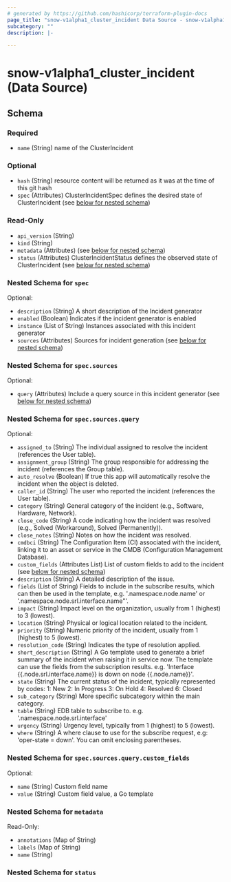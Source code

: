 ```yaml
---
# generated by https://github.com/hashicorp/terraform-plugin-docs
page_title: "snow-v1alpha1_cluster_incident Data Source - snow-v1alpha1"
subcategory: ""
description: |-
  
---
```


# snow-v1alpha1_cluster_incident (Data Source)





<!-- schema generated by tfplugindocs -->
## Schema

### Required

- `name` (String) name of the ClusterIncident

### Optional

- `hash` (String) resource content will be returned as it was at the time of this git hash
- `spec` (Attributes) ClusterIncidentSpec defines the desired state of ClusterIncident (see [below for nested schema](#nestedatt--spec))

### Read-Only

- `api_version` (String)
- `kind` (String)
- `metadata` (Attributes) (see [below for nested schema](#nestedatt--metadata))
- `status` (Attributes) ClusterIncidentStatus defines the observed state of ClusterIncident (see [below for nested schema](#nestedatt--status))

<a id="nestedatt--spec"></a>
### Nested Schema for `spec`

Optional:

- `description` (String) A short description of the Incident generator
- `enabled` (Boolean) Indicates if the incident generator is enabled
- `instance` (List of String) Instances associated with this incident generator
- `sources` (Attributes) Sources for incident generation (see [below for nested schema](#nestedatt--spec--sources))

<a id="nestedatt--spec--sources"></a>
### Nested Schema for `spec.sources`

Optional:

- `query` (Attributes) Include a query source in this incident generator (see [below for nested schema](#nestedatt--spec--sources--query))

<a id="nestedatt--spec--sources--query"></a>
### Nested Schema for `spec.sources.query`

Optional:

- `assigned_to` (String) The individual assigned to resolve the incident (references the User table).
- `assignment_group` (String) The group responsible for addressing the incident (references the Group table).
- `auto_resolve` (Boolean) If true this app will automatically resolve the incident when the object is deleted.
- `caller_id` (String) The user who reported the incident (references the User table).
- `category` (String) General category of the incident (e.g., Software, Hardware, Network).
- `close_code` (String) A code indicating how the incident was resolved (e.g., Solved (Workaround), Solved (Permanently)).
- `close_notes` (String) Notes on how the incident was resolved.
- `cmdbci` (String) The Configuration Item (CI) associated with the incident,
linking it to an asset or service in the CMDB (Configuration Management Database).
- `custom_fields` (Attributes List) List of custom fields to add to the incident (see [below for nested schema](#nestedatt--spec--sources--query--custom_fields))
- `description` (String) A detailed description of the issue.
- `fields` (List of String) Fields to include in the subscribe results, which can then be used in the template,
e.g. '.namespace.node.name' or '.namespace.node.srl.interface.name"'.
- `impact` (String) Impact level on the organization, usually from 1 (highest) to 3 (lowest).
- `location` (String) Physical or logical location related to the incident.
- `priority` (String) Numeric priority of the incident, usually from 1 (highest) to 5 (lowest).
- `resolution_code` (String) Indicates the type of resolution applied.
- `short_description` (String) A Go template used to generate a brief summary of the incident
when raising it in service now.
The template can use the fields from the subscription results.
e.g. 'Interface {{.node.srl.interface.name}} is down on node {{.node.name}}'.
- `state` (String) The current status of the incident, typically represented by codes:
  1: New
  2: In Progress
  3: On Hold
  4: Resolved
  6: Closed
- `sub_category` (String) More specific subcategory within the main category.
- `table` (String) EDB table to subscribe to. e.g. '.namespace.node.srl.interface'
- `urgency` (String) Urgency level, typically from 1 (highest) to 5 (lowest).
- `where` (String) A where clause to use for the subscribe request, e.g: 'oper-state = down'. You can omit enclosing parentheses.

<a id="nestedatt--spec--sources--query--custom_fields"></a>
### Nested Schema for `spec.sources.query.custom_fields`

Optional:

- `name` (String) Custom field name
- `value` (String) Custom field value, a Go template





<a id="nestedatt--metadata"></a>
### Nested Schema for `metadata`

Read-Only:

- `annotations` (Map of String)
- `labels` (Map of String)
- `name` (String)


<a id="nestedatt--status"></a>
### Nested Schema for `status`
